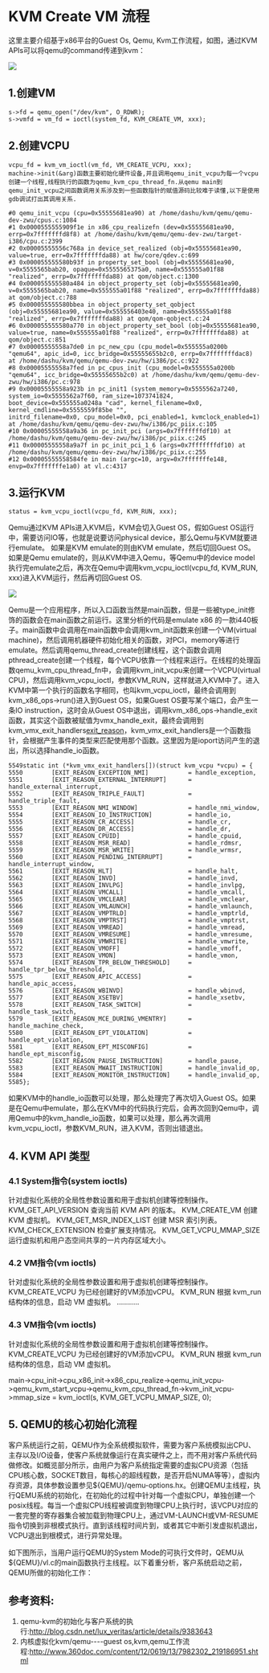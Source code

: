 
# KVM Create VM 流程 #

这里主要介绍基于x86平台的Guest Os, Qemu, Kvm工作流程，如图，通过KVM APIs可以将qemu的command传递到kvm：

![](/kvm_blog/img/qemu_kvm_create_vm.jpg)


## 1.创建VM ##

	s->fd = qemu_open("/dev/kvm", O_RDWR);
	s->vmfd = vm_fd = ioctl(system_fd, KVM_CREATE_VM, xxx);

## 2.创建VCPU ##

	vcpu_fd = kvm_vm_ioctl(vm_fd, VM_CREATE_VCPU, xxx);
 	machine->init(&arg)函数主要初始化硬件设备,并且调用qemu_init_vcpu为每一个vcpu创建一个线程,线程执行的函数为qemu_kvm_cpu_thread_fn.从qemu main到qemu_init_vcpu之间函数调用关系涉及到一些函数指针的赋值源码比较难于读懂,以下是使用gdb调试打出其调用关系.

	#0 qemu_init_vcpu (cpu=0x55555681ea90) at /home/dashu/kvm/qemu/qemu-dev-zwu/cpus.c:1084  
	#1 0x0000555555909f1e in x86_cpu_realizefn (dev=0x55555681ea90, errp=0x7fffffffd8f8) at /home/dashu/kvm/qemu/qemu-dev-zwu/target-i386/cpu.c:2399  
	#2 0x00005555556c768a in device_set_realized (obj=0x55555681ea90, value=true, err=0x7fffffffda88) at hw/core/qdev.c:699  
	#3 0x000055555580b93f in property_set_bool (obj=0x55555681ea90, v=0x5555565bab20, opaque=0x5555565375a0, name=0x555555a01f88 "realized", errp=0x7fffffffda88) at qom/object.c:1300  
	#4 0x000055555580a484 in object_property_set (obj=0x55555681ea90, v=0x5555565bab20, name=0x555555a01f88 "realized", errp=0x7fffffffda88) at qom/object.c:788  
	#5 0x000055555580bbea in object_property_set_qobject (obj=0x55555681ea90, value=0x555556403e40, name=0x555555a01f88 "realized", errp=0x7fffffffda88) at qom/qom-qobject.c:24  
	#6 0x000055555580a770 in object_property_set_bool (obj=0x55555681ea90, value=true, name=0x555555a01f88 "realized", errp=0x7fffffffda88) at qom/object.c:851  
	#7 0x00005555558a7de0 in pc_new_cpu (cpu_model=0x555555a0200b "qemu64", apic_id=0, icc_bridge=0x55555655b2c0, errp=0x7fffffffdac8) at /home/dashu/kvm/qemu/qemu-dev-zwu/hw/i386/pc.c:922  
	#8 0x00005555558a7fed in pc_cpus_init (cpu_model=0x555555a0200b "qemu64", icc_bridge=0x55555655b2c0) at /home/dashu/kvm/qemu/qemu-dev-zwu/hw/i386/pc.c:978  
	#9 0x00005555558a923b in pc_init1 (system_memory=0x5555562a7240, system_io=0x5555562a7f60, ram_size=1073741824, boot_device=0x555555a0248a "cad", kernel_filename=0x0, kernel_cmdline=0x5555559f85be "",   
	initrd_filename=0x0, cpu_model=0x0, pci_enabled=1, kvmclock_enabled=1) at /home/dashu/kvm/qemu/qemu-dev-zwu/hw/i386/pc_piix.c:105  
	#10 0x00005555558a9a36 in pc_init_pci (args=0x7fffffffdf10) at /home/dashu/kvm/qemu/qemu-dev-zwu/hw/i386/pc_piix.c:245  
	#11 0x00005555558a9a7f in pc_init_pci_1_6 (args=0x7fffffffdf10) at /home/dashu/kvm/qemu/qemu-dev-zwu/hw/i386/pc_piix.c:255  
	#12 0x00005555558584fe in main (argc=10, argv=0x7fffffffe148, envp=0x7fffffffe1a0) at vl.c:4317  

## 3.运行KVM ##

	status = kvm_vcpu_ioctl(vcpu_fd, KVM_RUN, xxx);

Qemu通过KVM APIs进入KVM后，KVM会切入Guest OS，假如Guest OS运行中，需要访问IO等，也就是说要访问physical device，那么Qemu与KVM就要进行emulate。 如果是KVM emulate的则由KVM emulate，然后切回Guest OS。如果是Qemu emulate的，则从KVM中进入Qemu，等Qemu中的device model执行完emulate之后，再次在Qemu中调用kvm_vcpu_ioctl(vcpu_fd, KVM_RUN, xxx)进入KVM运行，然后再切回Guest OS.

![](/kvm_blog/img/kvm_code_analy.png)

Qemu是一个应用程序，所以入口函数当然是main函数，但是一些被type_init修饰的函数会在main函数之前运行。这里分析的代码是emulate x86 的一款i440板子。main函数中会调用在main函数中会调用kvm_init函数来创建一个VM(virtual machine)，然后调用机器硬件初始化相关的函数，对PCI，memory等进行emulate。然后调用qemu_thread_create创建线程，这个函数会调用pthread_create创建一个线程，每个VCPU依靠一个线程来运行。在线程的处理函数qemu_kvm_cpu_thread_fn中，会调用kvm_init_vcpu来创建一个VCPU(virtual CPU)，然后调用kvm_vcpu_ioctl，参数KVM_RUN，这样就进入KVM中了。进入KVM中第一个执行的函数名字相同，也叫kvm_vcpu_ioctl，最终会调用到kvm_x86_ops->run()进入到Guest OS，如果Guest OS要写某个端口，会产生一条IO instruction，这时会从Guest OS中退出，调用kvm_x86_ops->handle_exit函数，其实这个函数被赋值为vmx_handle_exit，最终会调用到kvm_vmx_exit_handlers[exit_reason](vcpu)，kvm_vmx_exit_handlers是一个函数指针，会根据产生事件的类型来匹配使用那个函数。这里因为是ioport访问产生的退出，所以选择handle_io函数。

	5549static int (*kvm_vmx_exit_handlers[])(struct kvm_vcpu *vcpu) = {
	5550        [EXIT_REASON_EXCEPTION_NMI]           = handle_exception,
	5551        [EXIT_REASON_EXTERNAL_INTERRUPT]      = handle_external_interrupt,
	5552        [EXIT_REASON_TRIPLE_FAULT]            = handle_triple_fault,
	5553        [EXIT_REASON_NMI_WINDOW]              = handle_nmi_window,
	5554        [EXIT_REASON_IO_INSTRUCTION]          = handle_io,
	5555        [EXIT_REASON_CR_ACCESS]               = handle_cr,
	5556        [EXIT_REASON_DR_ACCESS]               = handle_dr,
	5557        [EXIT_REASON_CPUID]                   = handle_cpuid,
	5558        [EXIT_REASON_MSR_READ]                = handle_rdmsr,
	5559        [EXIT_REASON_MSR_WRITE]               = handle_wrmsr,
	5560        [EXIT_REASON_PENDING_INTERRUPT]       = handle_interrupt_window,
	5561        [EXIT_REASON_HLT]                     = handle_halt,
	5562        [EXIT_REASON_INVD]                    = handle_invd,
	5563        [EXIT_REASON_INVLPG]                  = handle_invlpg,
	5564        [EXIT_REASON_VMCALL]                  = handle_vmcall,
	5565        [EXIT_REASON_VMCLEAR]                 = handle_vmclear,
	5566        [EXIT_REASON_VMLAUNCH]                = handle_vmlaunch,
	5567        [EXIT_REASON_VMPTRLD]                 = handle_vmptrld,
	5568        [EXIT_REASON_VMPTRST]                 = handle_vmptrst,
	5569        [EXIT_REASON_VMREAD]                  = handle_vmread,
	5570        [EXIT_REASON_VMRESUME]                = handle_vmresume,
	5571        [EXIT_REASON_VMWRITE]                 = handle_vmwrite,
	5572        [EXIT_REASON_VMOFF]                   = handle_vmoff,
	5573        [EXIT_REASON_VMON]                    = handle_vmon,
	5574        [EXIT_REASON_TPR_BELOW_THRESHOLD]     = handle_tpr_below_threshold,
	5575        [EXIT_REASON_APIC_ACCESS]             = handle_apic_access,
	5576        [EXIT_REASON_WBINVD]                  = handle_wbinvd,
	5577        [EXIT_REASON_XSETBV]                  = handle_xsetbv,
	5578        [EXIT_REASON_TASK_SWITCH]             = handle_task_switch,
	5579        [EXIT_REASON_MCE_DURING_VMENTRY]      = handle_machine_check,
	5580        [EXIT_REASON_EPT_VIOLATION]           = handle_ept_violation,
	5581        [EXIT_REASON_EPT_MISCONFIG]           = handle_ept_misconfig,
	5582        [EXIT_REASON_PAUSE_INSTRUCTION]       = handle_pause,
	5583        [EXIT_REASON_MWAIT_INSTRUCTION]       = handle_invalid_op,
	5584        [EXIT_REASON_MONITOR_INSTRUCTION]     = handle_invalid_op,
	5585};

如果KVM中的handle_io函数可以处理，那么处理完了再次切入Guest OS。如果是在Qemu中emulate，那么在KVM中的代码执行完后，会再次回到Qemu中，调用Qemu中的kvm_handle_io函数，如果可以处理，那么再次调用kvm_vcpu_ioctl，参数KVM_RUN，进入KVM，否则出错退出。

## 4. KVM API 类型 ##

### 4.1 System指令(system ioctls) ###

针对虚拟化系统的全局性参数设置和用于虚拟机创建等控制操作。
KVM_GET_API_VERSION          查询当前 KVM API 的版本。
KVM_CREATE_VM                    创建 KVM 虚拟机。
KVM_GET_MSR_INDEX_LIST    创建 MSR 索引列表。
KVM_CHECK_EXTENSION        检查扩展支持情况。
KVM_GET_VCPU_MMAP_SIZE 运行虚拟机和用户态空间共享的一片内存区域大小。
    
### 4.2 VM指令(vm ioctls) ###
针对虚拟化系统的全局性参数设置和用于虚拟机创建等控制操作。
KVM_CREATE_VCPU                为已经创建好的VM添加vCPU。
KVM_RUN                                根据 kvm_run 结构体的信息，启动 VM 虚拟机。
        ...........
 
### 4.3 VM指令(vm ioctls) ###
针对虚拟化系统的全局性参数设置和用于虚拟机创建等控制操作。
KVM_CREATE_VCPU         为已经创建好的VM添加vCPU。
KVM_RUN                 根据 kvm_run 结构体的信息，启动 VM 虚拟机。

main->cpu_init->cpu_x86_init->x86_cpu_realize->qemu_init_vcpu->qemu_kvm_start_vcpu->qemu_kvm_cpu_thread_fn->kvm_init_vcpu->mmap_size = kvm_ioctl(s, KVM_GET_VCPU_MMAP_SIZE, 0);

## 5. QEMU的核心初始化流程 ##
客户系统运行之前，QEMU作为全系统模拟软件，需要为客户系统模拟出CPU、主存以及I/O设备，使客户系统就像运行在真实硬件之上，而不用对客户系统代码做修改。如概览部分所示，由用户为客户系统指定需要的虚拟CPU资源（包括CPU核心数，SOCKET数目，每核心的超线程数，是否开启NUMA等等），虚拟内存资源，具体参数设置参见${QEMU}/qemu-options.hx。创建QEMU主线程，执行QEMU系统的初始化，在初始化的过程中针对每一个虚拟CPU，单独创建一个posix线程。每当一个虚拟CPU线程被调度到物理CPU上执行时，该VCPU对应的一套完整的寄存器集合被加载到物理CPU上，通过VM-LAUNCH或VM-RESUME指令切换到非根模式执行。直到该线程时间片到，或者其它中断引发虚拟机退出，VCPU退出到根模式，进行异常处理。

如下图所示，当用户运行QEMU的System Mode的可执行文件时，QEMU从${QEMU}/vl.c的main函数执行主线程。以下着重分析，客户系统启动之前，QEMU所做的初始化工作：

## 参考资料: ##
1. qemu-kvm的初始化与客户系统的执行:http://blog.csdn.net/lux_veritas/article/details/9383643
2. 内核虚拟化kvm/qemu----guest os,kvm,qemu工作流程:http://www.360doc.com/content/12/0619/13/7982302_219186951.shtml
 
